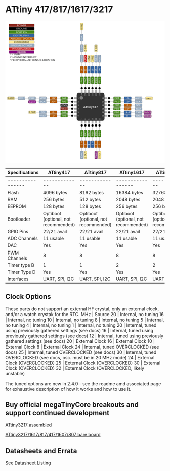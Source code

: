 # ATtiny 417/817/1617/3217
![x17 Pin Mapping](ATtiny_x17.gif "Arduino Pin Mapping for ATtiny x17")

 Specifications |  ATtiny417  |  ATtiny817  |    ATtiny1617   |   ATtiny3217
------------ | ------------- | ------------- | ------------- | -------------
----------------|-------------|-------------|-----------------| -------------
Flash           |  4096 bytes |  8192 bytes |     16384 bytes | 32768 bytes
RAM             |   256 bytes |   512 bytes |      2048 bytes |  2048 bytes
EEPROM          |   128 bytes |   128 bytes |       256 bytes |   256 bytes
Bootloader | Optiboot (optional, not recommended) | Optiboot (optional, not recommended)| Optiboot (optional, not recommended) | Optiboot (optional, not recommended)
GPIO Pins       | 22/21 avail | 22/21 avail |     22/21 avail | 22/21 avail
ADC Channels    |   11 usable |   11 usable |       11 usable |   11 usable
DAC             |         Yes |         Yes |             Yes |         Yes
PWM Channels    |           8 |           8 |               8 |           8
Timer type B    |           1 |           1 |               2 |           2
Timer Type D    |         Yes |         Yes |             Yes |         Yes
Interfaces | UART, SPI, I2C | UART, SPI, I2C | UART, SPI, I2C | UART, SPI, I2C

## Clock Options
These parts do not support an external HF crystal, only an external clock,  and/or a watch crystak for the RTC.
 MHz | Source
  20 | Internal, no tuning
  16 | Internal, no tuning
  10 | Internal, no tuning
   8 | Internal, no tuning
   5 | Internal, no tuning
   4 | Internal, no tuning
   1 | Internal, no tuning
  20 | Internal, tuned using previously gathered settings (see docs)
  16 | Internal, tuned using previously gathered settings (see docs)
  12 | Internal, tuned using previously gathered settings (see docs)
  20 | External Clock
  16 | External Clock
  10 | External Clock
   8 | External Clock
  24 | Internal, tuned OVERCLOCKED (see docs)
  25 | Internal, tuned OVERCLOCKED (see docs)
  30 | Internal, tuned OVERCLOCKED (see docs, osc. must be in 20 MHz mode)
  24 | External Clock (OVERCLOCKED)
  25 | External Clock (OVERCLOCKED)
  30 | External Clock (OVERCLOCKED)
  32 | External Clock (OVERCLOCKED, likely unstable)

The tuned options are new in 2.4.0 - see the readme amd associated page for exhaustive description of how it works and how to use it.

## Buy official megaTinyCore breakouts and support continued development
[ATtiny3217 assembled](https://www.tindie.com/products/17523/)

[ATtiny3217/1617/817/417/1607/807 bare board](https://www.tindie.com/products/17613/)

## Datasheets and Errata
See [Datasheet Listing](Datasheets.md)
